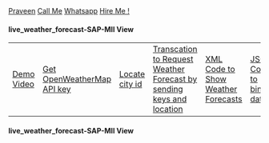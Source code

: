 <!DOCTYPE html>
<html lang="en">
<body>

<!-- Navbar -->
<div class="w3-top">
  <div class="w3-bar w3-theme w3-top w3-left-align w3-large">
    <a class="w3-bar-item w3-button w3-right w3-hide-large w3-hover-white w3-large w3-theme-l1" href="javascript:void(0)" onclick="w3_open()"><i class="fa fa-bars"></i></a>
    <a href="https://tppraveen.github.io/" class="w3-bar-item w3-button w3-theme-l1">Praveen</a>
    <a href="tel:+918825860181" class="w3-bar-item w3-button w3-hide-small w3-hover-white">Call Me</a>
    <a href="http://wa.me/+918825860181" class="w3-bar-item w3-button w3-hide-small w3-hover-white">Whatsapp</a>
    <a href="mailto:tppkpraveen@gmail.com" class="w3-bar-item w3-button w3-hide-small w3-hover-white">Hire Me !</a>
  </div>
</div>

  <h4 class="w3-bar-item">live_weather_forecast-SAP-MII
  <a class="w3-bar-item w3-button w3-hover-black">View</a>
  </h4>
<table>
  <tr>
    <td>
  <a class="w3-bar-item w3-button w3-hover-black" href="#Demo_Video">Demo Video</a>
  </td>
    <td><a class="w3-bar-item w3-button w3-hover-black" href="#Get_OpenWeatherMap">Get OpenWeatherMap API key</a>
  </td>
    <td><a class="w3-bar-item w3-button w3-hover-black" href="#Locate">Locate city id</a>
  </td>
    <td><a class="w3-bar-item w3-button w3-hover-black" href="#Transcation">Transcation to Request Weather Forecast by sending keys and location</a>
  </td>
    <td><a class="w3-bar-item w3-button w3-hover-black" href="#XML">XML Code to Show Weather Forecasts</a>
 </td>
    <td> <a class="w3-bar-item w3-button w3-hover-black"  href="#JSON">JSON Code to bind data</a>
 </td>
    <td> <a class="w3-bar-item w3-button w3-hover-black"  href="#Output">Output of Weather Forecast using OpenWeatherMap with SAP MII</a>
 </td>
    <td> <a class="w3-bar-item w3-button w3-hover-black" href="#SourceCode">Download Source Code</a>
  </td></td>
  </tr>
</table>

  <h4 class="w3-bar-item">live_weather_forecast-SAP-MII
  <a class="w3-bar-item w3-button w3-hover-black">View</a>
  </h4>
</body>
</html>
